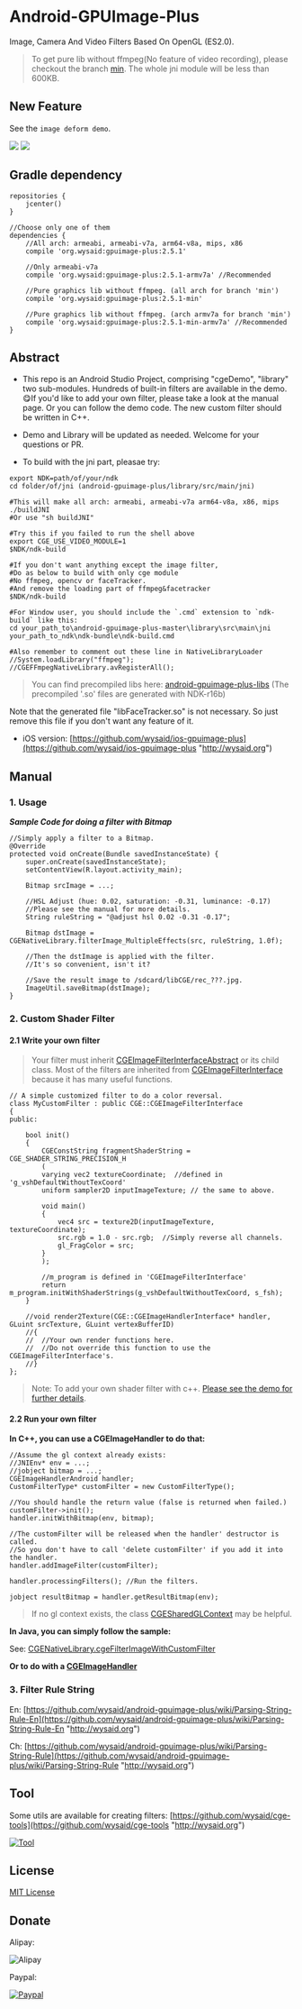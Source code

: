 # Android-GPUImage-Plus
Image, Camera And Video Filters Based On OpenGL (ES2.0).

>To get pure lib without ffmpeg(No feature of video recording), please checkout the branch [min](https://github.com/wysaid/android-gpuimage-plus/tree/min). The whole jni module will be less than 600KB.

## New Feature

See the `image deform demo`.

![](screenshots/4.gif) ![](screenshots/5.gif)

## Gradle dependency ##

```
repositories {
    jcenter()
}

//Choose only one of them
dependencies {
    //All arch: armeabi, armeabi-v7a, arm64-v8a, mips, x86
    compile 'org.wysaid:gpuimage-plus:2.5.1'
    
    //Only armeabi-v7a 
    compile 'org.wysaid:gpuimage-plus:2.5.1-armv7a' //Recommended

    //Pure graphics lib without ffmpeg. (all arch for branch 'min')
    compile 'org.wysaid:gpuimage-plus:2.5.1-min'

    //Pure graphics lib without ffmpeg. (arch armv7a for branch 'min')
    compile 'org.wysaid:gpuimage-plus:2.5.1-min-armv7a' //Recommended
}
```

## Abstract ##

*  This repo is an Android Studio Project, comprising "cgeDemo", "library" two sub-modules. Hundreds of built-in filters are available in the demo. 😋If you'd like to add your own filter, please take a look at the manual page. Or you can follow the demo code. The new custom filter should be written in C++.

* Demo and Library will be updated as needed. Welcome for your questions or PR.

* To build with the jni part, pleasae try:
```
export NDK=path/of/your/ndk
cd folder/of/jni (android-gpuimage-plus/library/src/main/jni)

#This will make all arch: armeabi, armeabi-v7a arm64-v8a, x86, mips
./buildJNI
#Or use "sh buildJNI"

#Try this if you failed to run the shell above
export CGE_USE_VIDEO_MODULE=1
$NDK/ndk-build

#If you don't want anything except the image filter,
#Do as below to build with only cge module
#No ffmpeg, opencv or faceTracker.
#And remove the loading part of ffmpeg&facetracker
$NDK/ndk-build

#For Window user, you should include the `.cmd` extension to `ndk-build` like this:
cd your_path_to\android-gpuimage-plus-master\library\src\main\jni
your_path_to_ndk\ndk-bundle\ndk-build.cmd

#Also remember to comment out these line in NativeLibraryLoader
//System.loadLibrary("ffmpeg");
//CGEFFmpegNativeLibrary.avRegisterAll();
```

> You can find precompiled libs here: [android-gpuimage-plus-libs](https://github.com/wysaid/android-gpuimage-plus-libs) (The precompiled '.so' files are generated with NDK-r16b)

Note that the generated file "libFaceTracker.so" is not necessary. So just remove this file if you don't want any feature of it.

* iOS version: [https://github.com/wysaid/ios-gpuimage-plus](https://github.com/wysaid/ios-gpuimage-plus "http://wysaid.org")

## Manual ##

### 1. Usage ###

___Sample Code for doing a filter with Bitmap___
```
//Simply apply a filter to a Bitmap.
@Override
protected void onCreate(Bundle savedInstanceState) {
    super.onCreate(savedInstanceState);
    setContentView(R.layout.activity_main);

    Bitmap srcImage = ...;

    //HSL Adjust (hue: 0.02, saturation: -0.31, luminance: -0.17)
    //Please see the manual for more details.
    String ruleString = "@adjust hsl 0.02 -0.31 -0.17";

    Bitmap dstImage = CGENativeLibrary.filterImage_MultipleEffects(src, ruleString, 1.0f);

    //Then the dstImage is applied with the filter.
    //It's so convenient, isn't it?

    //Save the result image to /sdcard/libCGE/rec_???.jpg.
    ImageUtil.saveBitmap(dstImage);
}
```

### 2. Custom Shader Filter ###

#### 2.1 Write your own filter ####
>Your filter must inherit [CGEImageFilterInterfaceAbstract](https://github.com/wysaid/android-gpuimage-plus/blob/master/library/src/main/jni/include/cgeImageFilter.h#L42) or its child class. Most of the filters are inherited from [CGEImageFilterInterface](https://github.com/wysaid/android-gpuimage-plus/blob/master/library/src/main/jni/include/cgeImageFilter.h#L57) because it has many useful functions.

```
// A simple customized filter to do a color reversal.
class MyCustomFilter : public CGE::CGEImageFilterInterface
{
public:
    
    bool init()
    {
        CGEConstString fragmentShaderString = CGE_SHADER_STRING_PRECISION_H
        (
        varying vec2 textureCoordinate;  //defined in 'g_vshDefaultWithoutTexCoord'
        uniform sampler2D inputImageTexture; // the same to above.

        void main()
        {
            vec4 src = texture2D(inputImageTexture, textureCoordinate);
            src.rgb = 1.0 - src.rgb;  //Simply reverse all channels.
            gl_FragColor = src;
        }
        );

        //m_program is defined in 'CGEImageFilterInterface'
        return m_program.initWithShaderStrings(g_vshDefaultWithoutTexCoord, s_fsh);
    }

    //void render2Texture(CGE::CGEImageHandlerInterface* handler, GLuint srcTexture, GLuint vertexBufferID)
    //{
    //  //Your own render functions here.
    //  //Do not override this function to use the CGEImageFilterInterface's.
    //}
};
```

>Note: To add your own shader filter with c++. [Please see the demo for further details](https://github.com/wysaid/android-gpuimage-plus/blob/master/library/src/main/jni/source/customFilter_N.cpp).

#### 2.2 Run your own filter ####

__In C++, you can use a CGEImageHandler to do that:__
```
//Assume the gl context already exists:
//JNIEnv* env = ...;
//jobject bitmap = ...;
CGEImageHandlerAndroid handler;
CustomFilterType* customFilter = new CustomFilterType();

//You should handle the return value (false is returned when failed.)
customFilter->init();
handler.initWithBitmap(env, bitmap);

//The customFilter will be released when the handler' destructor is called.
//So you don't have to call 'delete customFilter' if you add it into the handler.
handler.addImageFilter(customFilter);

handler.processingFilters(); //Run the filters.

jobject resultBitmap = handler.getResultBitmap(env);
```

>If no gl context exists, the class [CGESharedGLContext](https://github.com/wysaid/android-gpuimage-plus/blob/master/library/src/main/jni/interface/cgeSharedGLContext.h#L22) may be helpful.


__In Java, you can simply follow the sample:__

See: [CGENativeLibrary.cgeFilterImageWithCustomFilter](https://github.com/wysaid/android-gpuimage-plus/blob/master/cgeDemo/src/main/java/org/wysaid/cgeDemo/TestCaseActivity.java#L123)

__Or to do with a [CGEImageHandler](https://github.com/wysaid/android-gpuimage-plus/blob/master/library/src/main/java/org/wysaid/nativePort/CGEImageHandler.java#L93)__

### 3. Filter Rule String ###

En: [https://github.com/wysaid/android-gpuimage-plus/wiki/Parsing-String-Rule-En](https://github.com/wysaid/android-gpuimage-plus/wiki/Parsing-String-Rule-En "http://wysaid.org")

Ch: [https://github.com/wysaid/android-gpuimage-plus/wiki/Parsing-String-Rule](https://github.com/wysaid/android-gpuimage-plus/wiki/Parsing-String-Rule "http://wysaid.org")

## Tool ##

Some utils are available for creating filters: [https://github.com/wysaid/cge-tools](https://github.com/wysaid/cge-tools "http://wysaid.org")

[![Tool](https://raw.githubusercontent.com/wysaid/cge-tools/master/screenshots/0.jpg "cge-tool")](https://github.com/wysaid/cge-tools)

## License ##

[MIT License](https://github.com/wysaid/android-gpuimage-plus/blob/master/LICENSE)

## Donate ##

Alipay:

![Alipay](https://raw.githubusercontent.com/wysaid/android-gpuimage-plus/master/screenshots/alipay.jpg "alipay")

Paypal: 

[![Paypal](https://www.paypalobjects.com/en_US/i/btn/btn_donateCC_LG.gif "Paypal")](http://blog.wysaid.org/p/donate.html)
